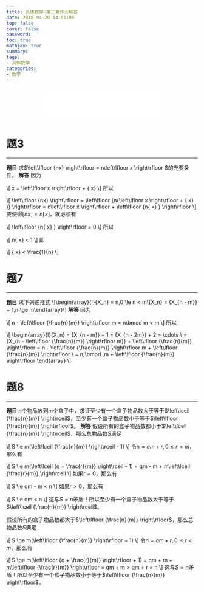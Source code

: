 ```yaml
---
title: 具体数学-第三章作业解答
date: 2018-04-20 14:01:06
top: false
cover: false
password:
toc: true
mathjax: true
summary:
tags:
- 具体数学
categories:
- 数学
---
```


<div align="middle"><iframe frameborder="no" border="0" marginwidth="0" marginheight="0" width=330 height=86 src="//music.163.com/outchain/player?type=2&id=29534449&auto=1&height=66"></iframe></div>

# 题3
---
**题目**
求$\left\lfloor {nx} \right\rfloor  = n\left\lfloor x \right\rfloor $的充要条件。
**解答**
因为

\\[
x = \left\lfloor x \right\rfloor  + \{ x\}
\\]
所以

\\[
\left\lfloor {nx} \right\rfloor  = \left\lfloor {n(\left\lfloor x \right\rfloor  + \{ x\} )} \right\rfloor  = n\left\lfloor x \right\rfloor  + \left\lfloor {n\{ x\} } \right\rfloor
\\]
要使得$\left\lfloor {nx} \right\rfloor  = n\left\lfloor x \right\rfloor$，就必须有

\\[
\left\lfloor {n\{ x\} } \right\rfloor  = 0
\\]
所以

\\[
n\{ x\}  < 1
\\]
即

\\[
\{ x\}  < \frac{1}{n}
\\]
# 题7
---
**题目**
求下列递推式
\\[\begin{array}{l}{X_n} = n,0 \le n < m\\{X_n} = {X_{n - m}} + 1,n \ge m\end{array}\\]
**解答**
因为

\\[
n - \left\lfloor {\frac{n}{m}} \right\rfloor m = n\bmod m < m
\\]
所以

\\[
\begin{array}{l}{X_n} = {X_{n - m}} + 1 = {X_{n - 2m}} + 2 =  \cdots \\ = {X_{n - \left\lfloor {\frac{n}{m}} \right\rfloor m}} + \left\lfloor {\frac{n}{m}} \right\rfloor  = n - \left\lfloor {\frac{n}{m}} \right\rfloor m + \left\lfloor {\frac{n}{m}} \right\rfloor \\ = n\,\bmod \,m + \left\lfloor {\frac{n}{m}} \right\rfloor \end{array}
\\]
# 题8
---
**题目**
$n$个物品放到$m$个盒子中，求证至少有一个盒子物品数大于等于$\left\lceil {\frac{n}{m}} \right\rceil$，至少有一个盒子物品数小于等于$\left\lfloor {\frac{n}{m}} \right\rfloor$。
**解答**
假设所有的盒子物品数都小于$\left\lceil {\frac{n}{m}} \right\rceil$，那么总物品数$S$满足

\\[
S \le m(\left\lceil {\frac{n}{m}} \right\rceil  - 1)
\\]
令$n = qm + r,0 \le r < m$，那么有

\\[
S \le m(\left\lceil {q + \frac{r}{m}} \right\rceil  - 1) = qm - m + m\left\lceil {\frac{r}{m}} \right\rceil
\\]
如果$r=0$，那么有

\\[
S \le qm - m < n
\\]
如果$r>0$，那么有

\\[
S \le qm < n
\\]
这与$S=n$矛盾！所以至少有一个盒子物品数大于等于$\left\lceil {\frac{n}{m}} \right\rceil$。

假设所有的盒子物品数都大于$\left\lfloor {\frac{n}{m}} \right\rfloor$，那么总物品数$S$满足

\\[
S \ge m(\left\lfloor {\frac{n}{m}} \right\rfloor  + 1)
\\]
令$n = qm + r,0 \le r < m$，那么有

\\[
S \ge m(\left\lfloor {q + \frac{r}{m}} \right\rfloor  + 1) = qm + m + m\left\lfloor {\frac{r}{m}} \right\rfloor  = qm + m > qm + r = n
\\]
这与$S=n$矛盾！所以至少有一个盒子物品数小于等于$\left\lfloor {\frac{n}{m}} \right\rfloor$。
